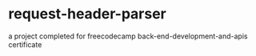 # request-header-parser
a project completed for freecodecamp back-end-development-and-apis certificate
